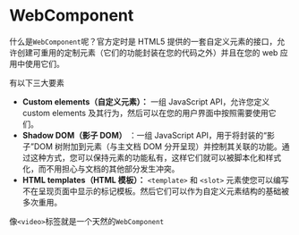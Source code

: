 # WebComponent

什么是`WebComponent`呢？官方定时是 HTML5 提供的一套自定义元素的接口，允许创建可重用的定制元素（它们的功能封装在您的代码之外）并且在您的 web 应用中使用它们。

有以下三大要素

- **Custom elements（自定义元素）：** 一组 JavaScript API，允许您定义 custom elements 及其行为，然后可以在您的用户界面中按照需要使用它们。
- **Shadow DOM（影子 DOM）** ：一组 JavaScript API，用于将封装的“影子”DOM 树附加到元素（与主文档 DOM 分开呈现）并控制其关联的功能。通过这种方式，您可以保持元素的功能私有，这样它们就可以被脚本化和样式化，而不用担心与文档的其他部分发生冲突。
- **HTML templates（HTML 模板）：** `<template>` 和 `<slot>` 元素使您可以编写不在呈现页面中显示的标记模板。然后它们可以作为自定义元素结构的基础被多次重用。

像`<video>`标签就是一个天然的`WebComponent`